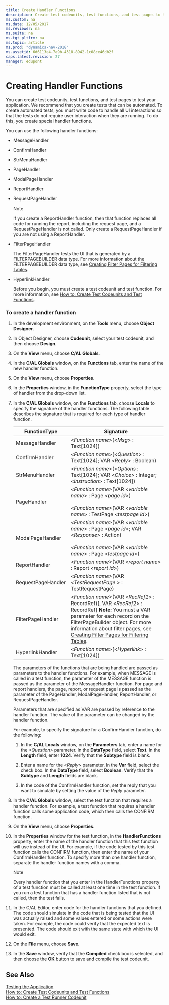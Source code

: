 ```yaml
---
title: Create Handler Functions
description: Create test codeunits, test functions, and test pages to test your application. To automate tests, create special handler functions for UI interactions. 
ms.custom: na
ms.date: 12/05/2017
ms.reviewer: na
ms.suite: na
ms.tgt_pltfrm: na
ms.topic: article
ms.prod: "dynamics-nav-2018"
ms.assetid: 6d6113e4-7a9b-4318-8942-1c08ce46db2f
caps.latest.revision: 27
manager: edupont
---
```

# Creating Handler Functions
You can create test codeunits, test functions, and test pages to test your application. We recommend that you create tests that can be automated. To create automated tests, you must write code to handle all UI interactions so that the tests do not require user interaction when they are running. To do this, you create special handler functions.  
  
 You can use the following handler functions:  
  
- MessageHandler  
  
- ConfirmHandler  
  
- StrMenuHandler  
  
- PageHandler  
  
- ModalPageHandler  
  
- ReportHandler  
  
- RequestPageHandler  
  
  > [!NOTE]  
  >  If you create a ReportHandler function, then that function replaces all code for running the report, including the request page, and a RequestPageHandler is not called. Only create a RequestPageHandler if you are not using a ReportHandler.  
  
- FilterPageHandler  
  
   The FilterPageHandler tests the UI that is generated by a FILTERPAGEBUILDER data type. For more information about the FILTERPAGEBUILDER data type, see [Creating Filter Pages for Filtering Tables](Creating-Filter-Pages-for-Filtering-Tables.md).  
  
- HyperlinkHandler  
  
  Before you begin, you must create a test codeunit and test function. For more information, see [How to: Create Test Codeunits and Test Functions](How-to--Create-Test-Codeunits-and-Test-Functions.md).  
  
### To create a handler function  
  
1.  In the development environment, on the **Tools** menu, choose **Object Designer**.  
  
2.  In Object Designer, choose **Codeunit**, select your test codeunit, and then choose **Design**.  
  
3.  On the **View** menu, choose **C/AL Globals**.  
  
4.  In the **C/AL Globals** window, on the **Functions** tab, enter the name of the new handler function.  
  
5.  On the **View** menu, choose **Properties**.  
  
6.  In the **Properties** window, in the **FunctionType** property, select the type of handler from the drop-down list.  
  
7.  In the **C/AL Globals** window, on the **Functions** tab, choose **Locals** to specify the signature of the handler functions. The following table describes the signature that is required for each type of handler function.  
  
    |FunctionType|Signature|  
    |------------------|---------------|  
    |MessageHandler|\<*Function name*>\(\<*Msg*> : Text\[1024\]\)|  
    |ConfirmHandler|\<*Function name*>\(\<*Question*> : Text\[1024\]; VAR \<*Reply*> : Boolean\)|  
    |StrMenuHandler|\<*Function name*>\(\<*Options* : Text\[1024\]; VAR \<*Choice*> : Integer; \<*Instruction*> : Text\[1024\]\)|  
    |PageHandler|\<*Function name*>\(VAR \<*variable name*> : Page \<*page id*>\)<br /><br /> \<*Function name*>\(VAR \<*variable name*> : TestPage \<*testpage id*>\)|  
    |ModalPageHandler|\<*Function name*>\(VAR \<*variable name*> : Page \<*page id*>; VAR \<*Response*> : Action\)<br /><br /> \<*Function name*>\(VAR \<*variable name*> : Page \<*testpage id*>\)|  
    |ReportHandler|\<*Function name*>\(VAR \<*report name*> : Report \<*report id*>\)|  
    |RequestPageHandler|\<*Function name*>\(VAR \<*TestRequestPage* > : TestRequestPage\)|  
    |FilterPageHandler|\<*Function name*>\(VAR \<*RecRef1*> : RecordRef\)\[, VAR \<*RecRef2*> : RecordRef\] **Note:**  You must a VAR parameter for each record on the FilterPageBuilder object. For more information about filter pages, see [Creating Filter Pages for Filtering Tables](creating-filter-pages-for-filtering-tables.md).|  
    |HyperlinkHandler|\<*Function name*>\(\<*Hyperlink*> : Text\[1024\]\)|  
  
     The parameters of the functions that are being handled are passed as parameters to the handler functions. For example, when MESSAGE is called in a test function, the parameter of the MESSAGE function is passed as the parameter of the MessageHandler function. For page and report handlers, the page, report, or request page is passed as the parameter of the PageHandler, ModalPageHandler, ReportHandler, or RequestPageHandler.  
  
     Parameters that are specified as VAR are passed by reference to the handler function. The value of the parameter can be changed by the handler function.  
  
     For example, to specify the signature for a ConfirmHandler function, do the following:  
  
    1.  In the **C/AL Locals** window, on the **Parameters** tab, enter a name for the *\<Question>* parameter. In the **DataType** field, select **Text**. In the **Length** field, enter **1024**. Verify that the **Subtype** field is blank.  
  
    2.  Enter a name for the \<*Reply*> parameter. In the **Var** field, select the check box. In the **DataType** field, select **Boolean**. Verify that the **Subtype** and **Length** fields are blank.  
  
    3.  In the code of the ConfirmHandler function, set the reply that you want to simulate by setting the value of the *Reply* parameter.  
  
8.  In the **C/AL Globals** window, select the test function that requires a handler function. For example, a test function that requires a handler function calls some application code, which then calls the CONFIRM function.  
  
9. On the **View** menu, choose **Properties**.  
  
10. In the **Properties** window for the test function, in the **HandlerFunctions** property, enter the name of the handler function that this test function will use instead of the UI. For example, if the code tested by this test function calls the CONFIRM function, then enter the name of your ConfirmHandler function. To specify more than one handler function, separate the handler function names with a comma.  
  
    > [!NOTE]  
    >  Every handler function that you enter in the HandlerFunctions property of a test function must be called at least one time in the test function. If you run a test function that has a handler function listed that is not called, then the test fails.  
  
11. In the C/AL Editor, enter code for the handler functions that you defined. The code should simulate in the code that is being tested that the UI was actually raised and some values entered or some actions were taken. For example, the code could verify that the expected text is presented. The code should exit with the same state with which the UI would exit.  
  
12. On the **File** menu, choose **Save**.  
  
13. In the **Save** window, verify that the **Compiled** check box is selected, and then choose the **OK** button to save and compile the test codeunit.  
  
## See Also  
 [Testing the Application](Testing-the-Application.md)   
 [How to: Create Test Codeunits and Test Functions](How-to--Create-Test-Codeunits-and-Test-Functions.md)   
 [How to: Create a Test Runner Codeunit](How-to--Create-a-Test-Runner-Codeunit.md)